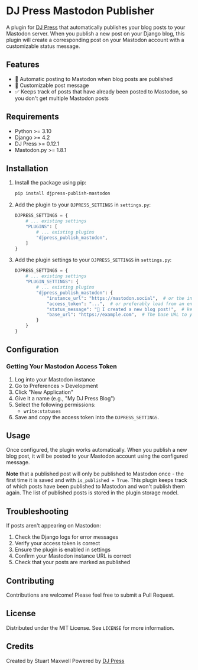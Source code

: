 # DJ Press Mastodon Publisher

A plugin for [DJ Press](https://pypi.org/project/djpress/) that automatically publishes your blog posts to your
Mastodon server. When you publish a new post on your Django blog, this plugin will create a corresponding post on your
Mastodon account with a customizable status message.

## Features

- 🚀 Automatic posting to Mastodon when blog posts are published
- 📝 Customizable post message
- ✅ Keeps track of posts that have already been posted to Mastodon, so you don't get multiple Mastodon posts

## Requirements

- Python >= 3.10
- Django >= 4.2
- DJ Press >= 0.12.1
- Mastodon.py >= 1.8.1

## Installation

1. Install the package using pip:

    ```bash
    pip install djpress-publish-mastodon
    ```

2. Add the plugin to your `DJPRESS_SETTINGS` in `settings.py`:

    ```python
    DJPRESS_SETTINGS = {
        # ... existing settings
        "PLUGINS": [
            # ... existing plugins
            "djpress_publish_mastodon",
        ]
    }
    ```

3. Add the plugin settings to your `DJPRESS_SETTINGS` in `settings.py`:

    ```python
    DJPRESS_SETTINGS = {
        # ... existing settings
        "PLUGIN_SETTINGS": {
            # ... existing plugins
            "djpress_publish_mastodon": {
                "instance_url": "https://mastodon.social",  # or the instance you are using
                "access_token": "...",  # or preferably load from an environment variable or secrets manager
                "status_message": "🚀 I created a new blog post!",  # keep this brief
                "base_url": "https://example.com",  # The base URL to your site
            }
        }
    }
    ```

## Configuration

### Getting Your Mastodon Access Token

1. Log into your Mastodon instance
2. Go to Preferences > Development
3. Click "New Application"
4. Give it a name (e.g., "My DJ Press Blog")
5. Select the following permissions:
   - `write:statuses`
6. Save and copy the access token into the `DJPRESS_SETTINGS`.

## Usage

Once configured, the plugin works automatically. When you publish a new blog post, it will be posted to your Mastodon
account using the configured message.

**Note** that a published post will only be published to Mastodon once - the first time it is saved and with
`is_published = True`. This plugin keeps track of which posts have been published to Mastodon and won't publish them
again. The list of published posts is stored in the plugin storage model.

## Troubleshooting

If posts aren't appearing on Mastodon:

1. Check the Django logs for error messages
2. Verify your access token is correct
3. Ensure the plugin is enabled in settings
4. Confirm your Mastodon instance URL is correct
5. Check that your posts are marked as published

## Contributing

Contributions are welcome! Please feel free to submit a Pull Request.

## License

Distributed under the MIT License. See `LICENSE` for more information.

## Credits

Created by Stuart Maxwell
Powered by [DJ Press](https://github.com/yourusername/djpress)
